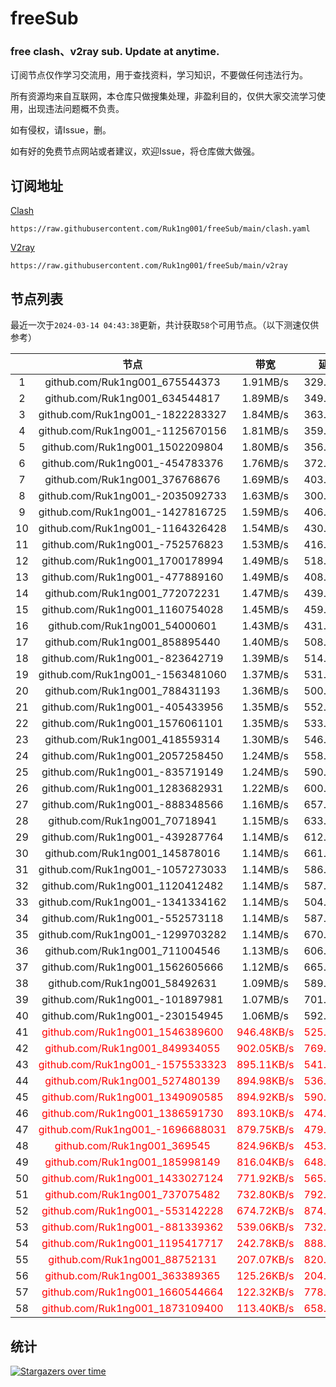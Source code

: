 # freeSub
### free clash、v2ray sub. Update at anytime.

订阅节点仅作学习交流用，用于查找资料，学习知识，不要做任何违法行为。

所有资源均来自互联网，本仓库只做搜集处理，非盈利目的，仅供大家交流学习使用，出现违法问题概不负责。

如有侵权，请Issue，删。

如有好的免费节点网站或者建议，欢迎Issue，将仓库做大做强。

## 订阅地址
[Clash](https://raw.githubusercontent.com/Ruk1ng001/freeSub/main/clash.yaml)
```
https://raw.githubusercontent.com/Ruk1ng001/freeSub/main/clash.yaml
```
[V2ray](https://raw.githubusercontent.com/Ruk1ng001/freeSub/main/v2ray)
```
https://raw.githubusercontent.com/Ruk1ng001/freeSub/main/v2ray
```

## 节点列表

最近一次于`2024-03-14 04:43:38`更新，共计获取`58`个可用节点。（以下测速仅供参考）

|  | 节点 | 带宽 | 延迟 |
|:-:|:--:|:--:|:--:|
 | 1 | github.com/Ruk1ng001_675544373 | 1.91MB/s | 329.00ms |
 | 2 | github.com/Ruk1ng001_634544817 | 1.89MB/s | 349.00ms |
 | 3 | github.com/Ruk1ng001_-1822283327 | 1.84MB/s | 363.00ms |
 | 4 | github.com/Ruk1ng001_-1125670156 | 1.81MB/s | 359.00ms |
 | 5 | github.com/Ruk1ng001_1502209804 | 1.80MB/s | 356.00ms |
 | 6 | github.com/Ruk1ng001_-454783376 | 1.76MB/s | 372.00ms |
 | 7 | github.com/Ruk1ng001_376768676 | 1.69MB/s | 403.00ms |
 | 8 | github.com/Ruk1ng001_-2035092733 | 1.63MB/s | 300.00ms |
 | 9 | github.com/Ruk1ng001_-1427816725 | 1.59MB/s | 406.00ms |
 | 10 | github.com/Ruk1ng001_-1164326428 | 1.54MB/s | 430.00ms |
 | 11 | github.com/Ruk1ng001_-752576823 | 1.53MB/s | 416.00ms |
 | 12 | github.com/Ruk1ng001_1700178994 | 1.49MB/s | 518.00ms |
 | 13 | github.com/Ruk1ng001_-477889160 | 1.49MB/s | 408.00ms |
 | 14 | github.com/Ruk1ng001_772072231 | 1.47MB/s | 439.00ms |
 | 15 | github.com/Ruk1ng001_1160754028 | 1.45MB/s | 459.00ms |
 | 16 | github.com/Ruk1ng001_54000601 | 1.43MB/s | 431.00ms |
 | 17 | github.com/Ruk1ng001_858895440 | 1.40MB/s | 508.00ms |
 | 18 | github.com/Ruk1ng001_-823642719 | 1.39MB/s | 514.00ms |
 | 19 | github.com/Ruk1ng001_-1563481060 | 1.37MB/s | 531.00ms |
 | 20 | github.com/Ruk1ng001_788431193 | 1.36MB/s | 500.00ms |
 | 21 | github.com/Ruk1ng001_-405433956 | 1.35MB/s | 552.00ms |
 | 22 | github.com/Ruk1ng001_1576061101 | 1.35MB/s | 533.00ms |
 | 23 | github.com/Ruk1ng001_418559314 | 1.30MB/s | 546.00ms |
 | 24 | github.com/Ruk1ng001_2057258450 | 1.24MB/s | 558.00ms |
 | 25 | github.com/Ruk1ng001_-835719149 | 1.24MB/s | 590.00ms |
 | 26 | github.com/Ruk1ng001_1283682931 | 1.22MB/s | 600.00ms |
 | 27 | github.com/Ruk1ng001_-888348566 | 1.16MB/s | 657.00ms |
 | 28 | github.com/Ruk1ng001_70718941 | 1.15MB/s | 633.00ms |
 | 29 | github.com/Ruk1ng001_-439287764 | 1.14MB/s | 612.00ms |
 | 30 | github.com/Ruk1ng001_145878016 | 1.14MB/s | 661.00ms |
 | 31 | github.com/Ruk1ng001_-1057273033 | 1.14MB/s | 586.00ms |
 | 32 | github.com/Ruk1ng001_1120412482 | 1.14MB/s | 587.00ms |
 | 33 | github.com/Ruk1ng001_-1341334162 | 1.14MB/s | 504.00ms |
 | 34 | github.com/Ruk1ng001_-552573118 | 1.14MB/s | 587.00ms |
 | 35 | github.com/Ruk1ng001_-1299703282 | 1.14MB/s | 670.00ms |
 | 36 | github.com/Ruk1ng001_711004546 | 1.13MB/s | 606.00ms |
 | 37 | github.com/Ruk1ng001_1562605666 | 1.12MB/s | 665.00ms |
 | 38 | github.com/Ruk1ng001_58492631 | 1.09MB/s | 589.00ms |
 | 39 | github.com/Ruk1ng001_-101897981 | 1.07MB/s | 701.00ms |
 | 40 | github.com/Ruk1ng001_-230154945 | 1.06MB/s | 592.00ms |
 | 41 | <font color=red>github.com/Ruk1ng001_1546389600</font> | <font color=red>946.48KB/s</font> | <font color=red>525.00ms</font> |
 | 42 | <font color=red>github.com/Ruk1ng001_849934055</font> | <font color=red>902.05KB/s</font> | <font color=red>769.00ms</font> |
 | 43 | <font color=red>github.com/Ruk1ng001_-1575533323</font> | <font color=red>895.11KB/s</font> | <font color=red>541.00ms</font> |
 | 44 | <font color=red>github.com/Ruk1ng001_527480139</font> | <font color=red>894.98KB/s</font> | <font color=red>536.00ms</font> |
 | 45 | <font color=red>github.com/Ruk1ng001_1349090585</font> | <font color=red>894.92KB/s</font> | <font color=red>590.00ms</font> |
 | 46 | <font color=red>github.com/Ruk1ng001_1386591730</font> | <font color=red>893.10KB/s</font> | <font color=red>474.00ms</font> |
 | 47 | <font color=red>github.com/Ruk1ng001_-1696688031</font> | <font color=red>879.75KB/s</font> | <font color=red>479.00ms</font> |
 | 48 | <font color=red>github.com/Ruk1ng001_369545</font> | <font color=red>824.96KB/s</font> | <font color=red>453.00ms</font> |
 | 49 | <font color=red>github.com/Ruk1ng001_185998149</font> | <font color=red>816.04KB/s</font> | <font color=red>648.00ms</font> |
 | 50 | <font color=red>github.com/Ruk1ng001_1433027124</font> | <font color=red>771.92KB/s</font> | <font color=red>565.00ms</font> |
 | 51 | <font color=red>github.com/Ruk1ng001_737075482</font> | <font color=red>732.80KB/s</font> | <font color=red>792.00ms</font> |
 | 52 | <font color=red>github.com/Ruk1ng001_-553142228</font> | <font color=red>674.72KB/s</font> | <font color=red>874.00ms</font> |
 | 53 | <font color=red>github.com/Ruk1ng001_-881339362</font> | <font color=red>539.06KB/s</font> | <font color=red>732.00ms</font> |
 | 54 | <font color=red>github.com/Ruk1ng001_1195417717</font> | <font color=red>242.78KB/s</font> | <font color=red>888.00ms</font> |
 | 55 | <font color=red>github.com/Ruk1ng001_88752131</font> | <font color=red>207.07KB/s</font> | <font color=red>820.00ms</font> |
 | 56 | <font color=red>github.com/Ruk1ng001_363389365</font> | <font color=red>125.26KB/s</font> | <font color=red>204.00ms</font> |
 | 57 | <font color=red>github.com/Ruk1ng001_1660544664</font> | <font color=red>122.32KB/s</font> | <font color=red>778.00ms</font> |
 | 58 | <font color=red>github.com/Ruk1ng001_1873109400</font> | <font color=red>113.40KB/s</font> | <font color=red>658.00ms</font> |


## 统计

[![Stargazers over time](https://starchart.cc/Ruk1ng001/freeSub.svg)](https://starchart.cc/Ruk1ng001/freeSub)